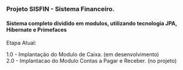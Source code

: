 <html lang="pt">
  <head>
    <meta charset="utf-8">
    <meta name="viewport" content="width=device-width, initial-scale=1, shrink-to-fit=no">
    <meta name="description" content="">
    <meta name="author" content="">
</head>    
 <body>

<h3>Projeto SISFIN - Sistema Financeiro.</h3>
<h4>Sistema completo dividido em modulos, utilizando tecnologia JPA, Hibernate e Primefaces</h4>


<p>Etapa Atual:</p>
1.0 - Implantação do Modulo de Caixa. (em desenvolvimento)<br />
2.0 - Implantacao do Modulo Contas a Pagar e Receber. (no projeto)<br />
</p>
</body>
</html>
